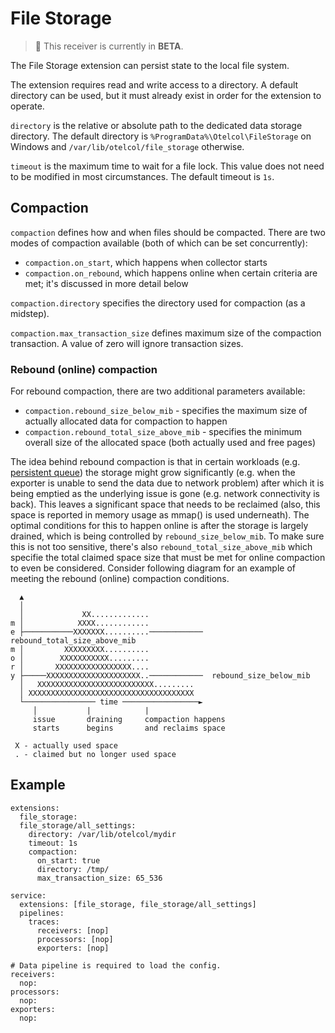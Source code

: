 # File Storage

> :construction: This receiver is currently in **BETA**.

The File Storage extension can persist state to the local file system. 

The extension requires read and write access to a directory. A default directory can be used, but it must already exist in order for the extension to operate.

`directory` is the relative or absolute path to the dedicated data storage directory. 
The default directory is `%ProgramData%\Otelcol\FileStorage` on Windows and `/var/lib/otelcol/file_storage` otherwise.

`timeout` is the maximum time to wait for a file lock. This value does not need to be modified in most circumstances.
The default timeout is `1s`.

## Compaction
`compaction` defines how and when files should be compacted. There are two modes of compaction available (both of which can be set concurrently):
- `compaction.on_start`, which happens when collector starts
- `compaction.on_rebound`, which happens online when certain criteria are met; it's discussed in more detail below

`compaction.directory` specifies the directory used for compaction (as a midstep).

`compaction.max_transaction_size` defines maximum size of the compaction transaction.
A value of zero will ignore transaction sizes.

### Rebound (online) compaction

For rebound compaction, there are two additional parameters available:
- `compaction.rebound_size_below_mib` - specifies the maximum size of actually allocated data for compaction to happen
- `compaction.rebound_total_size_above_mib` - specifies the minimum overall size of the allocated space (both actually used and free pages)

The idea behind rebound compaction is that in certain workloads (e.g. [persistent queue](https://github.com/open-telemetry/opentelemetry-collector/tree/main/exporter/exporterhelper#persistent-queue)) the storage might grow significantly (e.g. when the exporter is unable to send the data due to network problem) after which it is being emptied as the underlying issue is gone (e.g. network connectivity is back). This leaves a significant space that needs to be reclaimed (also, this space is reported in memory usage as mmap() is used underneath). The optimal conditions for this to happen online is after the storage is largely drained, which is being controlled by `rebound_size_below_mib`. To make sure this is not too sensitive, there's also `rebound_total_size_above_mib` which specifie the total claimed space size that must be met for online compaction to even be considered. Consider following diagram for an example of meeting the rebound (online) compaction conditions.

```
  ▲
  │
  │             XX.............
m │            XXXX............
e ├───────────XXXXXXX..........────────────  rebound_total_size_above_mib
m │         XXXXXXXXX..........
o │        XXXXXXXXXXX.........
r │       XXXXXXXXXXXXXXXXX....
y ├─────XXXXXXXXXXXXXXXXXXXXX..────────────  rebound_size_below_mib
  │   XXXXXXXXXXXXXXXXXXXXXXXXXX.........
  │ XXXXXXXXXXXXXXXXXXXXXXXXXXXXXXXXXXXXX
  └──────────────── time ─────────────────►
     │           |            |
     issue       draining     compaction happens
     starts      begins       and reclaims space

 X - actually used space
 . - claimed but no longer used space
```


## Example

```
extensions:
  file_storage:
  file_storage/all_settings:
    directory: /var/lib/otelcol/mydir
    timeout: 1s
    compaction:
      on_start: true
      directory: /tmp/
      max_transaction_size: 65_536

service:
  extensions: [file_storage, file_storage/all_settings]
  pipelines:
    traces:
      receivers: [nop]
      processors: [nop]
      exporters: [nop]

# Data pipeline is required to load the config.
receivers:
  nop:
processors:
  nop:
exporters:
  nop:
```

